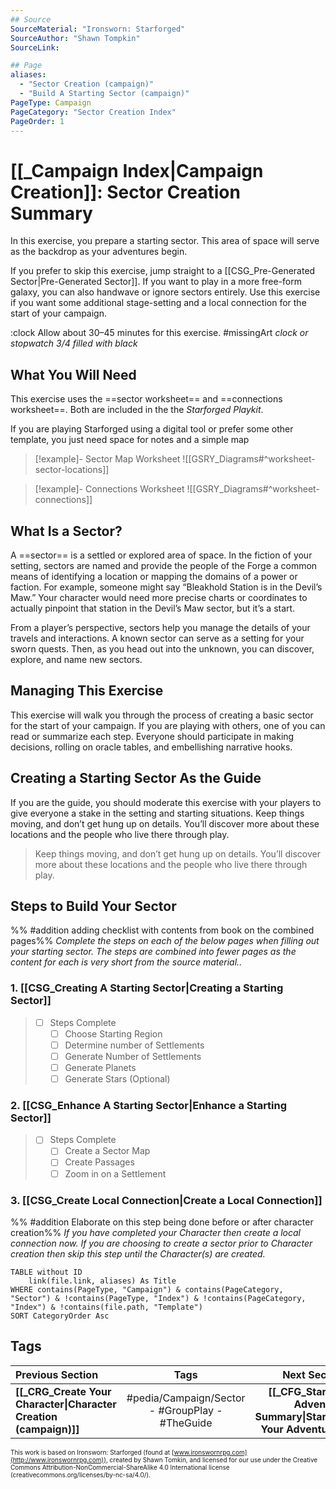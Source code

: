 ```yaml
---
## Source
SourceMaterial: "Ironsworn: Starforged"
SourceAuthor: "Shawn Tompkin"
SourceLink: 

## Page
aliases:
  - "Sector Creation (campaign)"
  - "Build A Starting Sector (campaign)"
PageType: Campaign
PageCategory: "Sector Creation Index"
PageOrder: 1
---
```

# [[_Campaign Index|Campaign Creation]]: Sector Creation Summary
In this exercise, you prepare a starting sector. This area of space will serve as the backdrop as your adventures begin.

If you prefer to skip this exercise, jump straight to a [[CSG_Pre-Generated Sector|Pre-Generated Sector]]. If you want to play in a more free-form galaxy, you can also handwave or ignore sectors entirely. Use this exercise if you want some additional stage-setting and a local connection for the start of your campaign. 

:clock Allow about 30–45 minutes for this exercise. #missingArt _clock or stopwatch 3/4 filled with black_

## What You Will Need
This exercise uses the ==sector worksheet== and ==connections worksheet==. Both are included in the the _Starforged Playkit_.

If you are playing Starforged using a digital tool or prefer some other template, you just need space for notes and a simple map

> [!example]- Sector Map Worksheet
> ![[GSRY_Diagrams#^worksheet-sector-locations]]

> [!example]-  Connections Worksheet
> ![[GSRY_Diagrams#^worksheet-connections]]

## What Is a Sector?
A ==sector== is a settled or explored area of space. In the fiction of your setting, sectors are named and provide the people of the Forge a common means of identifying a location or mapping the domains of a power or faction. For example, someone might say “Bleakhold Station is in the Devil’s Maw.” Your character would need more precise charts or coordinates to actually pinpoint that station in the Devil’s Maw sector, but it’s a start.

From a player’s perspective, sectors help you manage the details of your travels and interactions. A known sector can serve as a setting for your sworn quests. Then, as you head out into the unknown, you can discover, explore, and name new sectors.

## Managing This Exercise
This exercise will walk you through the process of creating a basic sector for the start of your campaign. If you are playing with others, one of you can read or summarize each step. Everyone should participate in making decisions, rolling on oracle tables, and embellishing narrative hooks. 

## Creating a Starting Sector As the Guide
If you are the guide, you should moderate this exercise with your players to give everyone a stake in the setting and starting situations. Keep things moving, and don’t get hung up on details. You’ll discover more about these locations and the people who live there through play.

> Keep things moving, and don’t get hung up on details. You’ll discover more about these locations and the people who live there through play.

## Steps to Build Your Sector
%% #addition adding checklist with contents from book on the combined pages%% _Complete the steps on each of the below pages when filling out your starting sector. The steps are combined into fewer pages as the content for each is very short from the source material.._

### 1. [[CSG_Creating A Starting Sector|Creating a Starting Sector]]
> - [ ] Steps Complete
> 	- [ ] Choose Starting Region
> 	- [ ] Determine number of Settlements
> 	- [ ] Generate Number of Settlements
> 	- [ ] Generate Planets
> 	- [ ] Generate Stars (Optional)

### 2. [[CSG_Enhance A Starting Sector|Enhance a Starting Sector]]
> - [ ] Steps Complete
> 	- [ ] Create a Sector Map
> 	- [ ] Create Passages
> 	- [ ] Zoom in on a Settlement

### 3. [[CSG_Create Local Connection|Create a Local Connection]]
%% #addition Elaborate on this step being done before or after character creation%% _If you have completed your Character then create a local connection now._
_If you are choosing to create a sector prior to Character creation then skip this step until the Character(s) are created._


```dataview
TABLE without ID
	link(file.link, aliases) As Title
WHERE contains(PageType, "Campaign") & contains(PageCategory, "Sector") & !contains(PageType, "Index") & !contains(PageCategory, "Index") & !contains(file.path, "Template")
SORT CategoryOrder Asc
```

## Tags
| Previous Section | Tags | Next Section | 
| :--- | :---: | ---: |
| **[[_CRG_Create Your Character\|Character Creation (campaign)]]** | #pedia/Campaign/Sector - #GroupPlay - #TheGuide | **[[_CFG_Starting Adventure Summary\|Starting Your Adventure]]** |



<font size=-2>This work is based on Ironsworn: Starforged (found at [www.ironswornrpg.com](http://www.ironswornrpg.com)), created by Shawn Tomkin, and licensed for our use under the Creative Commons Attribution-NonCommercial-ShareAlike 4.0 International license  (creativecommons.org/licenses/by-nc-sa/4.0/).</font>